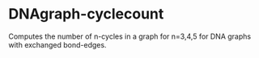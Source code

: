 # DNAgraph-cyclecount
Computes the number of n-cycles in a graph for n=3,4,5 for DNA graphs with exchanged bond-edges.
